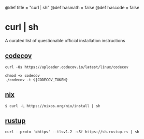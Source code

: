 @def title = "curl | sh"
@def hasmath = false
@def hascode = false


# curl | sh

A curated list of questionable official installation instructions

## [codecov](https://docs.codecov.com/docs/codecov-uploader)

```console
curl -Os https://uploader.codecov.io/latest/linux/codecov

chmod +x codecov
./codecov -t ${CODECOV_TOKEN}
```

## [nix](https://nixos.org/download.html)

```console
$ curl -L https://nixos.org/nix/install | sh
```

## [rustup](https://www.rust-lang.org/tools/install)

```console
curl --proto '=https' --tlsv1.2 -sSf https://sh.rustup.rs | sh
```
